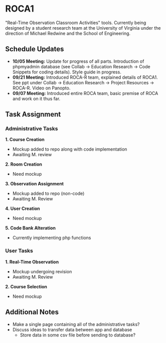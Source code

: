 # ROCA1
"Real-Time Observation Classroom Activities" tools. Currently being designed by a student research team at the University of Virginia under the direction of Michael Redwine and the School of Engineering.

## Schedule Updates
* **10/05 Meeting:** Update for progress of all parts. Introduction of phpmyadmin database (see Collab -> Education Research -> Code Snippets for coding details). Style guide in progress. 
* **09/21 Meeting:** Introduced ROCA-R team, explained details of ROCA1. See ppt under Collab -> Education Research -> Project Resources -> ROCA-R. Video on Panopto.
* **09/07 Meeting:** Introduced entire ROCA team, basic premise of ROCA and work on it thus far. 

## Task Assignment

### Administrative Tasks
**1. Course Creation**
  * Mockup added to repo along with code implementation
  * Awaiting M. review
  
**2. Room Creation**
  * Need mockup
  
**3. Observation Assignment**
  * Mockup added to repo (non-code)
  * Awaiting M. Review
  
**4. User Creation**
  * Need mockup
  
**5. Code Bank Alteration**
  * Currently implementing php functions
  
### User Tasks
**1. Real-Time Observation**
  * Mockup undergoing revision
  * Awaiting M. Review
  
**2. Course Selection**
  * Need mockup
  
## Additional Notes
- Make a single page containing all of the administrative tasks?
- Discuss ideas to transfer data between app and database
  - Store data in some csv file before sending to database?
